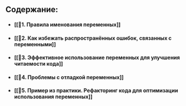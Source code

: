 
## Содержание:
- #### [[📘1. Правила именования переменных]]
- #### [[📘2. Как избежать распространённых ошибок, связанных с переменными]]
- #### [[📘3. Эффективное использование переменных для улучшения читаемости кода]]
- #### [[📘4. Проблемы с отладкой переменных]]
- #### [[📘5. Пример из практики. Рефакторинг кода для оптимизации использования переменных]]